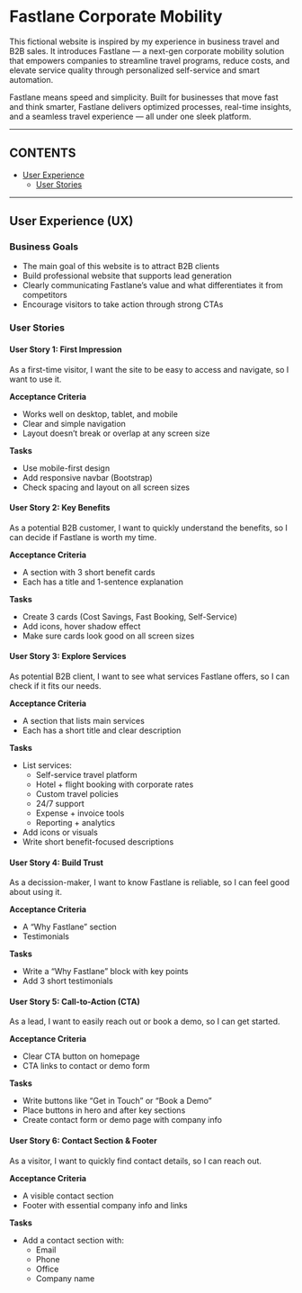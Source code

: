 # Fastlane Corporate Mobility
This fictional website is inspired by my experience in business travel and B2B sales. It introduces Fastlane — a next-gen corporate mobility solution that empowers companies to streamline travel programs, reduce costs, and elevate service quality through personalized self-service and smart automation.

Fastlane means speed and simplicity.
Built for businesses that move fast and think smarter, Fastlane delivers optimized processes, real-time insights, and a seamless travel experience — all under one sleek platform.

---

## CONTENTS

* [User Experience](#user-experience-ux)
  * [User Stories](#user-stories)

---

## User Experience (UX)

### Business Goals
- The main goal of this website is to attract B2B clients
- Build professional website that supports lead generation
- Clearly communicating Fastlane’s value and what differentiates it from competitors
- Encourage visitors to take action through strong CTAs

### User Stories

#### User Story 1: First Impression

As a first-time visitor, I want the site to be easy to access and navigate, so I want to use it.

**Acceptance Criteria**
- Works well on desktop, tablet, and mobile
- Clear and simple navigation
- Layout doesn’t break or overlap at any screen size

**Tasks**
- Use mobile-first design
- Add responsive navbar (Bootstrap)
- Check spacing and layout on all screen sizes

#### User Story 2: Key Benefits

As a potential B2B customer, I want to quickly understand the benefits, so I can decide if Fastlane is worth my time.

**Acceptance Criteria**
- A section with 3 short benefit cards
- Each has a title and 1-sentence explanation

**Tasks**
- Create 3 cards (Cost Savings, Fast Booking, Self-Service)
- Add icons, hover shadow effect
- Make sure cards look good on all screen sizes

#### User Story 3: Explore Services

As potential B2B client, I want to see what services Fastlane offers, so I can check if it fits our needs.

**Acceptance Criteria**
- A section that lists main services
- Each has a short title and clear description

**Tasks**
- List services:
  - Self-service travel platform
  - Hotel + flight booking with corporate rates
  - Custom travel policies
  - 24/7 support
  - Expense + invoice tools
  - Reporting + analytics
- Add icons or visuals
- Write short benefit-focused descriptions

#### User Story 4: Build Trust

As a decission-maker, I want to know Fastlane is reliable, so I can feel good about using it.

**Acceptance Criteria**
- A “Why Fastlane” section
- Testimonials

**Tasks**
- Write a “Why Fastlane” block with key points
- Add 3 short testimonials

#### User Story 5: Call-to-Action (CTA)

As a lead, I want to easily reach out or book a demo, so I can get started.

**Acceptance Criteria**
- Clear CTA button on homepage
- CTA links to contact or demo form

**Tasks**
- Write buttons like “Get in Touch” or “Book a Demo”
- Place buttons in hero and after key sections
- Create contact form or demo page with company info

#### User Story 6: Contact Section & Footer

As a visitor, I want to quickly find contact details, so I can reach out.

**Acceptance Criteria**
- A visible contact section
- Footer with essential company info and links

**Tasks**
- Add a contact section with:
  - Email
  - Phone
  - Office
  - Company name
